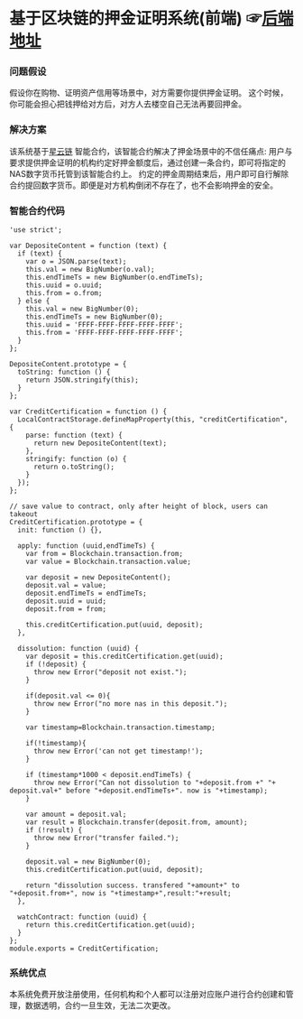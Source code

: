 # 基于区块链的押金证明系统(前端) ☞[后端地址](https://github.com/IceSeaOnly/credit_certification)

### 问题假设
假设你在购物、证明资产信用等场景中，对方需要你提供押金证明。
这个时候，你可能会担心把钱押给对方后，对方人去楼空自己无法再要回押金。

### 解决方案

该系统基于[星云链](https://nebulas.io) 智能合约，该智能合约解决了押金场景中的不信任痛点:
 用户与要求提供押金证明的机构约定好押金额度后，通过创建一条合约，即可将指定的NAS数字货币托管到该智能合约上。
 约定的押金周期结束后，用户即可自行解除合约提回数字货币。即便是对方机构倒闭不存在了，也不会影响押金的安全。

### 智能合约代码
```
'use strict';

var DepositeContent = function (text) {
  if (text) {
    var o = JSON.parse(text);
    this.val = new BigNumber(o.val);
    this.endTimeTs = new BigNumber(o.endTimeTs);
    this.uuid = o.uuid;
    this.from = o.from;
  } else {
    this.val = new BigNumber(0);
    this.endTimeTs = new BigNumber(0);
    this.uuid = 'FFFF-FFFF-FFFF-FFFF-FFFF';
    this.from = 'FFFF-FFFF-FFFF-FFFF-FFFF';
  }
};

DepositeContent.prototype = {
  toString: function () {
    return JSON.stringify(this);
  }
};

var CreditCertification = function () {
  LocalContractStorage.defineMapProperty(this, "creditCertification", {
    parse: function (text) {
      return new DepositeContent(text);
    },
    stringify: function (o) {
      return o.toString();
    }
  });
};

// save value to contract, only after height of block, users can takeout
CreditCertification.prototype = {
  init: function () {},

  apply: function (uuid,endTimeTs) {
    var from = Blockchain.transaction.from;
    var value = Blockchain.transaction.value;

    var deposit = new DepositeContent();
    deposit.val = value;
    deposit.endTimeTs = endTimeTs;
    deposit.uuid = uuid;
    deposit.from = from;

    this.creditCertification.put(uuid, deposit);
  },

  dissolution: function (uuid) {
    var deposit = this.creditCertification.get(uuid);
    if (!deposit) {
      throw new Error("deposit not exist.");
    }

    if(deposit.val <= 0){
      throw new Error("no more nas in this deposit.");
    }

    var timestamp=Blockchain.transaction.timestamp;

    if(!timestamp){
      throw new Error('can not get timestamp!');
    }

    if (timestamp*1000 < deposit.endTimeTs) {
      throw new Error("Can not dissolution to "+deposit.from +" "+ deposit.val+" before "+deposit.endTimeTs+". now is "+timestamp);
    }

    var amount = deposit.val;
    var result = Blockchain.transfer(deposit.from, amount);
    if (!result) {
      throw new Error("transfer failed.");
    }

    deposit.val = new BigNumber(0);
    this.creditCertification.put(uuid, deposit);

    return "dissolution success. transfered "+amount+" to "+deposit.from+", now is "+timestamp+",result:"+result;
  },

  watchContract: function (uuid) {
    return this.creditCertification.get(uuid);
  }
};
module.exports = CreditCertification;

```

### 系统优点

本系统免费开放注册使用，任何机构和个人都可以注册对应账户进行合约创建和管理，数据透明，合约一旦生效，无法二次更改。